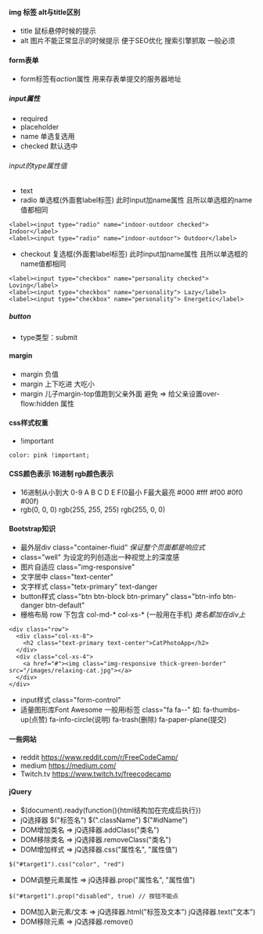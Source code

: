 #### img 标签 alt与title区别
- title 鼠标悬停时候的提示
- alt 图片不能正常显示的时候提示 便于SEO优化 搜索引擎抓取 一般必须
#### form表单
- form标签有*action*属性 用来存表单提交的服务器地址
##### input属性
- required
- placeholder
- name 单选复选用
- checked 默认选中
###### input的type属性值
- text
- radio 单选框(外面套label标签) 此时input加name属性 且所以单选框的name值都相同
```
<label><input type="radio" name="indoor-outdoor checked"> Indoor</label>
<label><input type="radio" name="indoor-outdoor"> Outdoor</label>
```
- checkout 复选框(外面套label标签) 此时input加name属性 且所以单选框的name值都相同
```
<label><input type="checkbox" name="personality checked"> Loving</label>
<label><input type="checkbox" name="personality"> Lazy</label>
<label><input type="checkbox" name="personality"> Energetic</label>
```
##### button
- type类型：submit
#### margin
- margin 负值
- margin 上下吃进 大吃小
- margin 儿子margin-top值跑到父亲外面 避免 => 给父亲设置over-flow:hidden 属性
#### css样式权重
- !important
```
color: pink !important;
```
#### CSS颜色表示 16进制 rgb颜色表示
- 16进制从小到大 0-9 A B C D E F(0最小 F最大最亮 #000 #fff #f00 #0f0 #00f)
- rgb(0, 0, 0) rgb(255, 255, 255) rgb(255, 0, 0)
#### Bootstrap知识
- 最外层div class="container-fluid" *保证整个页面都是响应式*
- class="well" 为设定的列创造出一种视觉上的深度感
- 图片自适应 class="img-responsive"
- 文字居中 class="text-center"
- 文字样式 class="tetx-primary" text-danger
- button样式 class="btn btn-block btn-primary" class="btn-info btn-danger btn-default"
- 栅格布局 row 下包含 col-md-* col-xs-* (一般用在手机) *类名都加在div上*
```
<div class="row">
  <div class="col-xs-8">
    <h2 class="text-primary text-center">CatPhotoApp</h2>
  </div>
  <div class="col-xs-4">
    <a href="#"><img class="img-responsive thick-green-border" src="/images/relaxing-cat.jpg"></a>
  </div>
</div>
```
- input样式 class="form-control"
- 适量图形库Font Awesome 一般用i标签 class="fa fa-*-*" 如: fa-thumbs-up(点赞) fa-info-circle(说明) fa-trash(删除) fa-paper-plane(提交)
#### 一些网站
- reddit https://www.reddit.com/r/FreeCodeCamp/
- medium https://medium.com/
- Twitch.tv https://www.twitch.tv/freecodecamp
#### jQuery
- $(document).ready(function(){html结构加在完成后执行})
- jQ选择器 $("标签名") $(".className") $("#idName")
- DOM增加类名 => jQ选择器.addClass("类名")
- DOM移除类名 => jQ选择器.removeClass("类名")
- DOM增加样式 => jQ选择器.css("属性名", "属性值")
```
$("#target1").css("color", "red")
```
- DOM调整元素属性 => jQ选择器.prop("属性名", "属性值")
```
$("#target1").prop("disabled", true) // 按钮不能点
```
- DOM加入新元素/文本 => jQ选择器.html("标签及文本") jQ选择器.text("文本")
- DOM移除元素 => jQ选择器.remove()
